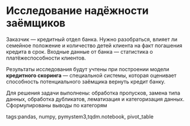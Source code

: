 # Исследование надёжности заёмщиков

Заказчик — кредитный отдел банка. Нужно разобраться, влияет ли семейное положение и количество детей клиента на факт погашения кредита в срок. Входные данные от банка — статистика о платёжеспособности клиентов.

Результаты исследования будут учтены при построении модели **кредитного скоринга** — специальной системы, которая оценивает способность потенциального заёмщика вернуть кредит банку.

Для решения задачи выполнены: обработка пропусков, замена типа данных, обработка дубликатов, лематизация 
и категоризация данных. 
Сформулированы выводы по категорям

tags:pandas, numpy, pymystem3,tqdm.notebook, pivot_table
